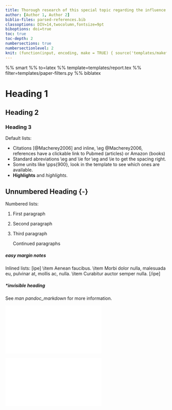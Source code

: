 ```yaml
---
title: Thorough research of this special topic regarding the influence of various factors
author: [Author 1, Author 2]
biblio-files: parsed-references.bib
classoptions: DIV=14,twocolumn,fontsize=9pt
biboptions: doi=true
toc: true
toc-depth: 2
numbersections: true
numbersectionlevel: 2
knit: (function(input, encoding, make = TRUE) { source('templates/makefile-renderer.R', local = TRUE) })
---
```


%% smart
%% to=latex
%% template=templates/report.tex
%% filter=templates/paper-filters.py
%% biblatex



# Heading 1

## Heading 2

### Heading 3

<!-- Comments -->
Default lists:

- Citations [@Macherey2006] and inline, \eg @Macherey2006, references have a clickable link to Pubmed (articles) or Amazon (books)
- Standard abreviations \\eg and \\ie for \eg and \ie to get the spacing right.
- Some units like \pps{900}, look in the template to see which ones are available.
- **Highlights** and *highlights*.

## Unnumbered Heading {-}

Numbered lists:

1.  First paragraph
2.  Second paragraph
3.  Third paragraph

    Continued paragraphs

##### easy margin notes
Inlined lists:
[ipe]
\item Aenean faucibus.
\item Morbi dolor nulla, malesuada eu, pulvinar at, mollis ac, nulla.
\item Curabitur auctor semper nulla.
[/ipe]

##### *invisible heading

See *man pandoc_markdown* for more information.

![iris data](paper-r-example-figures/iris-1.pdf) 

![*iris data spanning columns](paper-r-example-figures/iris-wide-1.pdf) 
